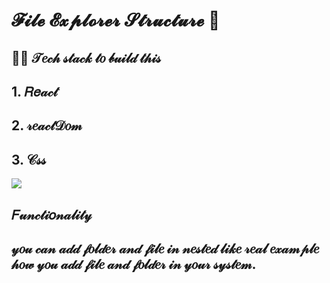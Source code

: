 # 𝓕𝓲𝓵𝓮 𝓔𝔁𝓹𝓵𝓸𝓻𝓮𝓻 𝓢𝓽𝓻𝓾𝓬𝓽𝓾𝓻𝓮 📂
## 👨‍💻 𝒯𝑒𝒸𝒽 𝓈𝓉𝒶𝒸𝓀 𝓉𝑜 𝒷𝓊𝒾𝓁𝒹 𝓉𝒽𝒾𝓈
  ## 1. 𝑅𝑒𝒶𝒸𝓉
  ## 2. 𝓇𝑒𝒶𝒸𝓉𝒟𝑜𝓂
  ## 3. 𝒞𝓈𝓈
  
<img src="https://user-images.githubusercontent.com/96183163/203930053-dbadcc2a-e100-4b7b-a177-b62e3ed945fc.png" />

## 𝐹𝓊𝓃𝒸𝓉𝒾𝑜𝓃𝒶𝓁𝒾𝓉𝓎
 ## 𝓎𝑜𝓊 𝒸𝒶𝓃 𝒶𝒹𝒹 𝒻𝑜𝓁𝒹𝑒𝓇 𝒶𝓃𝒹 𝒻𝒾𝓁𝑒 𝒾𝓃 𝓃𝑒𝓈𝓉𝑒𝒹 𝓁𝒾𝓀𝑒 𝓇𝑒𝒶𝓁 𝑒𝓍𝒶𝓂𝓅𝓁𝑒 𝒽𝑜𝓌 𝓎𝑜𝓊 𝒶𝒹𝒹 𝒻𝒾𝓁𝑒 𝒶𝓃𝒹 𝒻𝑜𝓁𝒹𝑒𝓇 𝒾𝓃 𝓎𝑜𝓊𝓇 𝓈𝓎𝓈𝓉𝑒𝓂.
